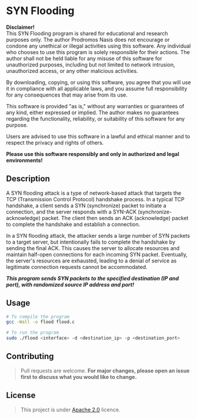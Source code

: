 # SYN Flooding
**Disclaimer!** \
This SYN Flooding program is shared for educational and research purposes only. The author Prodromos Nasis does not encourage or condone any unethical or illegal activities using this software. Any individual who chooses to use this program is solely responsible for their actions. The author shall not be held liable for any misuse of this software for unauthorized purposes, including but not limited to network intrusion, unauthorized access, or any other malicious activities.

By downloading, copying, or using this software, you agree that you will use it in compliance with all applicable laws, and you assume full responsibility for any consequences that may arise from its use.

This software is provided "as is," without any warranties or guarantees of any kind, either expressed or implied. The author makes no guarantees regarding the functionality, reliability, or suitability of this software for any purpose.

Users are advised to use this software in a lawful and ethical manner and to respect the privacy and rights of others.

**Please use this software responsibly and only in authorized and legal environments!**

## Description
A SYN flooding attack is a type of network-based attack that targets the TCP (Transmission Control Protocol) handshake process. In a typical TCP handshake, a client sends a SYN (synchronize) packet to initiate a connection, and the server responds with a SYN-ACK (synchronize-acknowledge) packet. The client then sends an ACK (acknowledge) packet to complete the handshake and establish a connection.

In a SYN flooding attack, the attacker sends a large number of SYN packets to a target server, but intentionally fails to complete the handshake by sending the final ACK. This causes the server to allocate resources and maintain half-open connections for each incoming SYN packet. Eventually, the server's resources are exhausted, leading to a denial of service as legitimate connection requests cannot be accommodated.

***This program sends SYN packets to the specified destination (IP and port), with randomized source IP address and port!***

## Usage

```Bash
# To compile the program
gcc -Wall -o flood flood.c

# To run the program
sudo ./flood <interface> -d <destination_ip> -p <destination_port>
```

## Contributing

>Pull requests are welcome. **For major changes, please open an issue first
to discuss what you would like to change.**


## License

>This project is under [Apache 2.0](https://choosealicense.com/licenses/apache-2.0/) licence.
